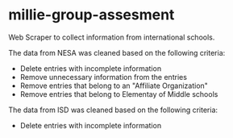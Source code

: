 # millie-group-assesment
Web Scraper to collect information from international schools.

The data from NESA was cleaned based on the following criteria:
- Delete entries with incomplete information
- Remove unnecessary information from the entries
- Remove entries that belong to an "Affiliate Organization"
- Remove entries that belong to Elementay of Middle schools

The data from ISD was cleaned based on the following criteria:
- Delete entries with incomplete information
